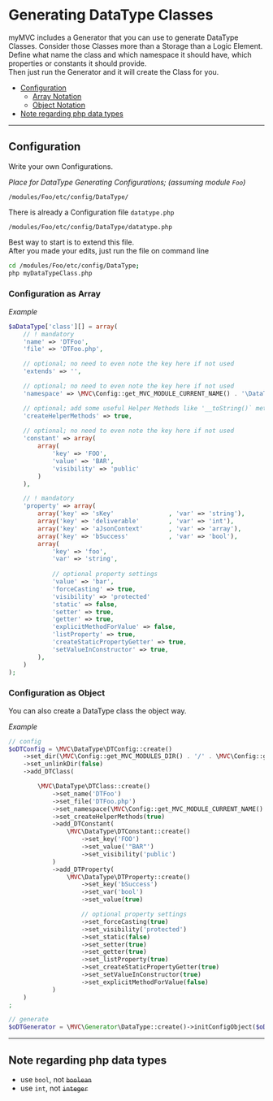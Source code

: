
# Generating DataType Classes

myMVC includes a Generator that you can use to generate DataType Classes. Consider those Classes more than a Storage than a Logic Element.  
Define what name the class and which namespace it should have, which properties or constants it should provide.  
Then just run the Generator and it will create the Class for you.

- [Configuration](#Configuration)
  - [Array Notation](#array_config)
  - [Object Notation](#object_config)
- [Note regarding php data types](#Hint)

---

<a id="Configuration"></a>
## Configuration

Write your own Configurations.

_Place for DataType Generating Configurations; (assuming module `Foo`)_  
~~~
/modules/Foo/etc/config/DataType/
~~~

There is already a Configuration file `datatype.php`

~~~
/modules/Foo/etc/config/DataType/datatype.php
~~~

Best way to start is to extend this file.  
After you made your edits, just run the file on command line

~~~bash
cd /modules/Foo/etc/config/DataType;
php myDataTypeClass.php
~~~

<a id="array_config"></a>
### Configuration as Array

_Example_  
~~~php
$aDataType['class'][] = array(
    // ! mandatory
    'name' => 'DTFoo',
    'file' => 'DTFoo.php',

    // optional; no need to even note the key here if not used
    'extends' => '',

    // optional; no need to even note the key here if not used
    'namespace' => \MVC\Config::get_MVC_MODULE_CURRENT_NAME() . '\DataType',

    // optional; add some useful Helper Methods like '__toString()` method (default: true)
    'createHelperMethods' => true,
    
    // optional; no need to even note the key here if not used
    'constant' => array(
        array(
            'key' => 'FOO',
            'value' => 'BAR',
            'visibility' => 'public'
        )
    ),

    // ! mandatory
    'property' => array(
        array('key' => 'sKey'               , 'var' => 'string'),
        array('key' => 'deliverable'        , 'var' => 'int'),
        array('key' => 'aJsonContext'       , 'var' => 'array'),
        array('key' => 'bSuccess'           , 'var' => 'bool'),
        array(
            'key' => 'foo',
            'var' => 'string', 
            
            // optional property settings
            'value' => 'bar',
            'forceCasting' => true,
            'visibility' => 'protected'                    
            'static' => false,
            'setter' => true,
            'getter' => true,
            'explicitMethodForValue' => false,
            'listProperty' => true,
            'createStaticPropertyGetter' => true,
            'setValueInConstructor' => true,
        ),
    )
);
~~~

<a id="object_config"></a>
### Configuration as Object

You can also create a DataType class the object way. 

_Example_
~~~php
// config
$oDTConfig = \MVC\DataType\DTConfig::create()
    ->set_dir(\MVC\Config::get_MVC_MODULES_DIR() . '/' . \MVC\Config::get_MVC_MODULE_CURRENT_NAME() . '/DataType/')
    ->set_unlinkDir(false)
    ->add_DTClass(

        \MVC\DataType\DTClass::create()
            ->set_name('DTFoo')
            ->set_file('DTFoo.php')
            ->set_namespace(\MVC\Config::get_MVC_MODULE_CURRENT_NAME() . '\DataType')
            ->set_createHelperMethods(true)
            ->add_DTConstant(
                \MVC\DataType\DTConstant::create()
                    ->set_key('FOO')
                    ->set_value('"BAR"')
                    ->set_visibility('public')
            )
            ->add_DTProperty(
                \MVC\DataType\DTProperty::create()
                    ->set_key('bSuccess')
                    ->set_var('bool')
                    ->set_value(true)

                    // optional property settings
                    ->set_forceCasting(true)
                    ->set_visibility('protected')
                    ->set_static(false)
                    ->set_setter(true)
                    ->set_getter(true)
                    ->set_listProperty(true)
                    ->set_createStaticPropertyGetter(true)
                    ->set_setValueInConstructor(true)
                    ->set_explicitMethodForValue(false)
            )
    )
;

// generate
$oDTGenerator = \MVC\Generator\DataType::create()->initConfigObject($oDTConfig);
~~~

---

<a id="Hint"></a>
## Note regarding php data types

- use `bool`, not ~~`boolean`~~
- use `int`, not ~~`integer`~~
